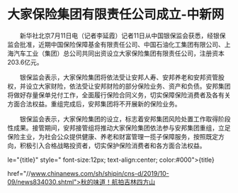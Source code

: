 # 大家保险集团有限责任公司成立-中新网

　　新华社北京7月11日电（记者李延霞）记者11日从中国银保监会获悉，经银保监会批准，近期中国保险保障基金有限责任公司、中国石油化工集团有限公司、上海汽车工业（集团）总公司共同出资设立大家保险集团有限责任公司，注册资本203.6亿元。

　　银保监会表示，大家保险集团将依法受让安邦人寿、安邦养老和安邦资管股权，并设立大家财险，依法受让安邦财险的部分保险业务、资产和负债。安邦集团将做好存量保单兑付工作，全面履行保险合同义务，切实保障保险消费者及各有关方面合法权益。重组完成后，安邦集团将不开展新的保险业务。

　　银保监会表示，大家保险集团的设立，标志着安邦集团风险处置工作取得阶段性成果。接管期间，安邦接管组将推动大家保险集团依法参与安邦集团重组，立足保险主业，为社会公众提供健康、养老和财富管理一揽子保障服务，按照既定方向，积极引入合格战略投资者，切实保护保险消费者和各方面合法权益。

le="{title}" style=" font-size:12px; text-align:center; color:#000">{title}

href="//www.chinanews.com/sh/shipin/cns-d/2019/10-09/news834030.shtml">秋的味道！航拍吉林四方山
